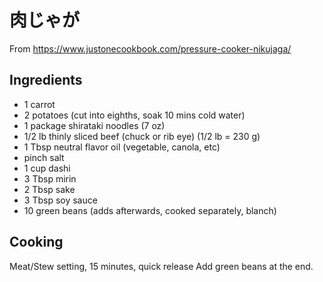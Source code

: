 # 肉じゃが

From https://www.justonecookbook.com/pressure-cooker-nikujaga/

## Ingredients

- 1 carrot
- 2 potatoes (cut into eighths, soak 10 mins cold water)
- 1 package shirataki noodles (7 oz)
- 1/2 lb thinly sliced beef (chuck or rib eye) (1/2 lb = 230 g)
- 1 Tbsp neutral flavor oil (vegetable, canola, etc)
- pinch salt
- 1 cup dashi
- 3 Tbsp mirin
- 2 Tbsp sake
- 3 Tbsp soy sauce
- 10 green beans (adds afterwards, cooked separately, blanch)

## Cooking

Meat/Stew setting, 15 minutes, quick release
Add green beans at the end.
